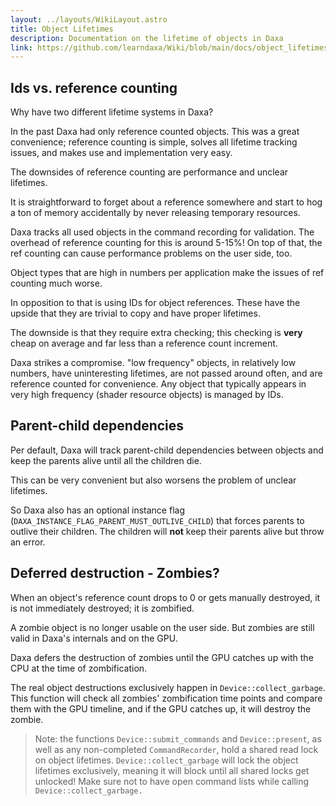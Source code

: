 ```yaml
---
layout: ../layouts/WikiLayout.astro
title: Object Lifetimes
description: Documentation on the lifetime of objects in Daxa
link: https://github.com/learndaxa/Wiki/blob/main/docs/object_lifetimes.md
---
```


## Ids vs. reference counting

Why have two different lifetime systems in Daxa?

In the past Daxa had only reference counted objects. This was a great convenience; reference counting is simple, solves all lifetime tracking issues, and makes use and implementation very easy.

The downsides of reference counting are performance and unclear lifetimes.

It is straightforward to forget about a reference somewhere and start to hog a ton of memory accidentally by never releasing temporary resources.

Daxa tracks all used objects in the command recording for validation. The overhead of reference counting for this is around 5-15%! On top of that, the ref counting can cause performance problems on the user side, too.

Object types that are high in numbers per application make the issues of ref counting much worse.

In opposition to that is using IDs for object references. These have the upside that they are trivial to copy and have proper lifetimes.

The downside is that they require extra checking; this checking is **very** cheap on average and far less than a reference count increment.

Daxa strikes a compromise. "low frequency" objects, in relatively low numbers, have uninteresting lifetimes, are not passed around often, and are reference counted for convenience.
Any object that typically appears in very high frequency (shader resource objects) is managed by IDs.

## Parent-child dependencies

Per default, Daxa will track parent-child dependencies between objects and keep the parents alive until all the children die.

This can be very convenient but also worsens the problem of unclear lifetimes.

So Daxa also has an optional instance flag (`DAXA_INSTANCE_FLAG_PARENT_MUST_OUTLIVE_CHILD`) that forces parents to outlive their children. The children will **not** keep their parents alive but throw an error.

## Deferred destruction - Zombies?

When an object's reference count drops to 0 or gets manually destroyed, it is not immediately destroyed; it is zombified.

A zombie object is no longer usable on the user side. But zombies are still valid in Daxa's internals and on the GPU.

Daxa defers the destruction of zombies until the GPU catches up with the CPU at the time of zombification.

The real object destructions exclusively happen in `Device::collect_garbage`. This function will check all zombies' zombification time points and compare them with the GPU timeline, and if the GPU catches up, it will destroy the zombie.

> Note: the functions `Device::submit_commands` and `Device::present`, as well as any non-completed `CommandRecorder`, hold a shared read lock on object lifetimes. `Device::collect_garbage` will lock the object lifetimes exclusively, meaning it will block until all shared locks get unlocked! Make sure not to have open command lists while calling `Device::collect_garbage.`
